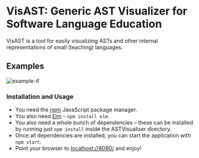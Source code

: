 # VisAST: Generic AST Visualizer for Software Language Education

VisAST is a tool for easily visualizing ASTs and other internal representations of small (teaching) languages. 

## Examples
![example-if](https://raw.githubusercontent.com/aaalvik/visast/master/src/static/screenshots/example-if.png)

### Installation and Usage

* You need the [npm](https://www.npmjs.com/) JavaScript package manager.
* You also need [Elm](http://elm-lang.org/) – `npm install elm`.
* You also need a whole bunch of dependencies – these can be installed by running just `npm install` inside the ASTVisualiser directory.
* Once all dependencies are installed, you can start the application with `npm start`.
* Point your browser to [localhost://8080/](localhost://8080) and enjoy!
